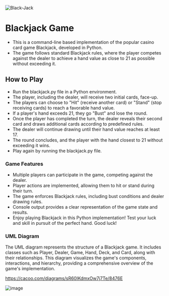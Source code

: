 


![Black-Jack](https://github.com/Alagesan-Sushmitha/Python-Games/assets/137837229/30c72144-ffb6-4283-9965-9cbce4ac6764)


# Blackjack Game
* This is a command-line based implementation of the popular casino card game Blackjack, developed in Python. 
* The game follows standard Blackjack rules, where the player competes against the dealer to achieve a hand value as close to 21 as possible without exceeding it.

## How to Play
* Run the blackjack.py file in a Python environment.
* The player, including the dealer, will receive two initial cards, face-up.
* The players can choose to "Hit" (receive another card) or "Stand" (stop receiving cards) to reach a favorable hand value.
* If a player's hand exceeds 21, they go "Bust" and lose the round.
* Once the player has completed the turn, the dealer reveals their second card and draws additional cards according to predefined rules.
* The dealer will continue drawing until their hand value reaches at least 17.
* The round concludes, and the player with the hand closest to 21 without exceeding it wins.
* Play again by running the blackjack.py file.

### Game Features
* Multiple players can participate in the game, competing against the dealer.
* Player actions are implemented, allowing them to hit or stand during their turn.
* The game enforces Blackjack rules, including bust conditions and dealer drawing rules.
* Console output provides a clear representation of the game state and results.
* Enjoy playing Blackjack in this Python implementation! Test your luck and skill in pursuit of the perfect hand. Good luck!

### UML Diagram
The UML diagram represents the structure of a Blackjack game. It includes classes such as Player, Dealer, Game, Hand, Deck, and Card, along with their relationships. This diagram visualizes the game's components, interactions, and hierarchy, providing a comprehensive overview of the game's implementation.

https://cacoo.com/diagrams/sR60IKdmxOw7j7Te/8476E


![image](https://github.com/Alagesan-Sushmitha/Python-Games/assets/137837229/acaec7cd-cd6d-45cb-8029-9e4d51af93ae)


